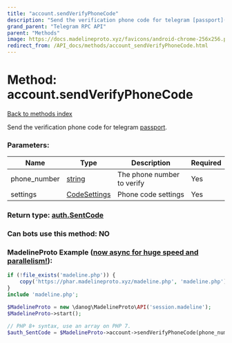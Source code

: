 ```yaml
---
title: "account.sendVerifyPhoneCode"
description: "Send the verification phone code for telegram [passport](https://core.telegram.org/passport)."
grand_parent: "Telegram RPC API"
parent: "Methods"
image: https://docs.madelineproto.xyz/favicons/android-chrome-256x256.png
redirect_from: /API_docs/methods/account_sendVerifyPhoneCode.html
---
```

# Method: account.sendVerifyPhoneCode
[Back to methods index](index.html)



Send the verification phone code for telegram [passport](https://core.telegram.org/passport).

### Parameters:

| Name     |    Type       | Description | Required |
|----------|---------------|-------------|----------|
|phone\_number|[string](/API_docs/types/string.html) | The phone number to verify | Yes|
|settings|[CodeSettings](/API_docs/types/CodeSettings.html) | Phone code settings | Yes|


### Return type: [auth.SentCode](/API_docs/types/auth.SentCode.html)

### Can bots use this method: **NO**


### MadelineProto Example ([now async for huge speed and parallelism!](https://docs.madelineproto.xyz/docs/ASYNC.html)):


```php
if (!file_exists('madeline.php')) {
    copy('https://phar.madelineproto.xyz/madeline.php', 'madeline.php');
}
include 'madeline.php';

$MadelineProto = new \danog\MadelineProto\API('session.madeline');
$MadelineProto->start();

// PHP 8+ syntax, use an array on PHP 7.
$auth_SentCode = $MadelineProto->account->sendVerifyPhoneCode(phone_number: 'string', settings: CodeSettings, );
```

